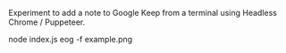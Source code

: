 Experiment to add a note to Google Keep from a terminal using Headless Chrome / Puppeteer.

node index.js
eog -f example.png

